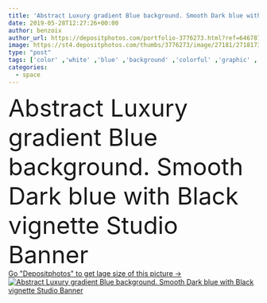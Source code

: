 ```yaml
---
title: 'Abstract Luxury gradient Blue background. Smooth Dark blue with Black vignette Studio Banner.'
date: 2019-05-28T12:27:26+00:00
author: benzoix
author_url: https://depositphotos.com/portfolio-3776273.html?ref=64678756
image: https://st4.depositphotos.com/thumbs/3776273/image/27181/271817392/api_thumb_450.jpg?forcejpeg=true
type: "post"
tags: ['color' ,'white' ,'blue' ,'background' ,'colorful' ,'graphic' ,'element' ,'illustration' ,'design' ,'paper' ,'space' ,'luxury' ,'shiny' ,'sky' ,'beautiful' ,'decoration' ,'bright' ,'empty' ,'art' ,'abstract' ,'texture' ,'water' ,'light' ,'pattern' ,'rich' ,'sea' ,'black' ,'dark' ,'card' ,'frame' ,'vintage' ,'banner' ,'modern' ,'paint' ,'backdrop' ,'smooth' ,'blur' ,'soft' ,'wall' ,'blank' ,'elegant' ,'clear' ,'digital' ,'room' ,'wallpaper' ,'web' ,'gradient' ,'template' ,'website' ,'blurred' ]
categories: 
  - space
---
```

<div aling="center">
            <font size="60"> Abstract Luxury gradient Blue background. Smooth Dark blue with Black vignette Studio Banner</font>   
</div>
<div>
    <a href='https://st4.depositphotos.com/thumbs/3776273/image/27181/271817392/api_thumb_450.jpg?forcejpeg=true?ref=64678756' target=_blank > Go "Depositphotos" to get lage size of this picture ->
        <img href='https://st4.depositphotos.com/thumbs/3776273/image/27181/271817392/api_thumb_450.jpg?forcejpeg=true?ref=64678756' src='https://st4.depositphotos.com/3776273/27181/i/950/depositphotos_271817392-stock-photo-abstract-luxury-gradient-blue-background.jpg?forcejpeg=true' alt='Abstract Luxury gradient Blue background. Smooth Dark blue with Black vignette Studio Banner' >
    </a>
</div>
